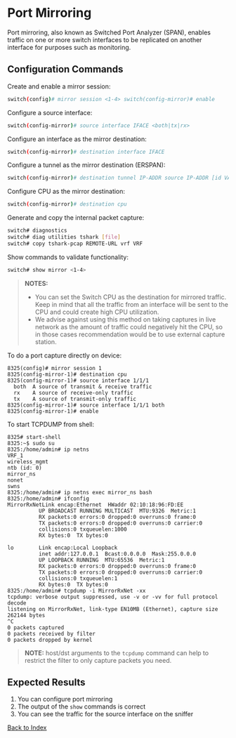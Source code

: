 
# Port Mirroring 

Port mirroring, also known as Switched Port Analyzer (SPAN), enables traffic on one or more switch interfaces to be replicated on another interface for purposes such as monitoring. 

## Configuration Commands

Create and enable a mirror session: 

```bash
switch(config)# mirror session <1-4> switch(config-mirror)# enable
```

Configure a source interface:

```bash
switch(config-mirror)# source interface IFACE <both|tx|rx>
```

Configure an interface as the mirror destination:

```bash
switch(config-mirror)# destination interface IFACE 
```

Configure a tunnel as the mirror destination (ERSPAN): 

```bash
switch(config-mirror)# destination tunnel IP-ADDR source IP-ADDR [id VALUE> [vrf VRF]
```

Configure CPU as the mirror destination:

```bash 
switch(config-mirror)# destination cpu
```

Generate and copy the internal packet capture: 

```bash
switch# diagnostics
switch# diag utilities tshark [file]
switch# copy tshark-pcap REMOTE-URL vrf VRF
```

Show commands to validate functionality:  

```bash
switch# show mirror <1-4>
```
 
> **NOTES:**
> * You can set the Switch CPU as the destination for mirrored traffic. Keep in mind that all the traffic from an  interface will be sent to the CPU and could create high CPU utilization. 
> * We advise against using this method on taking captures in live network as the amount of traffic could negatively hit the CPU, so in those cases recommendation would be to use external capture station.

To do a port capture directly on device: 

```
8325(config)# mirror session 1
8325(config-mirror-1)# destination cpu
8325(config-mirror-1)# source interface 1/1/1
  both  A source of transmit & receive traffic
  rx    A source of receive-only traffic
  tx    A source of transmit-only traffic
8325(config-mirror-1)# source interface 1/1/1 both
8325(config-mirror-1)# enable
```

To start TCPDUMP from shell:

```
8325# start-shell
8325:~$ sudo su
8325:/home/admin# ip netns
VRF_1
wireless_mgmt
ntb (id: 0)
mirror_ns
nonet
swns
8325:/home/admin# ip netns exec mirror_ns bash
8325:/home/admin# ifconfig
MirrorRxNetLink encap:Ethernet  HWaddr 02:10:18:96:FD:EE
          UP BROADCAST RUNNING MULTICAST  MTU:9326  Metric:1
          RX packets:0 errors:0 dropped:0 overruns:0 frame:0
          TX packets:0 errors:0 dropped:0 overruns:0 carrier:0
          collisions:0 txqueuelen:1000
          RX bytes:0  TX bytes:0
 
lo        Link encap:Local Loopback
          inet addr:127.0.0.1  Bcast:0.0.0.0  Mask:255.0.0.0
          UP LOOPBACK RUNNING  MTU:65536  Metric:1
          RX packets:0 errors:0 dropped:0 overruns:0 frame:0
          TX packets:0 errors:0 dropped:0 overruns:0 carrier:0
          collisions:0 txqueuelen:1
          RX bytes:0  TX bytes:0
8325:/home/admin# tcpdump -i MirrorRxNet -xx
tcpdump: verbose output suppressed, use -v or -vv for full protocol decode
listening on MirrorRxNet, link-type EN10MB (Ethernet), capture size 262144 bytes
^C
0 packets captured
0 packets received by filter
0 packets dropped by kernel
```
 
> **NOTE:** host/dst arguments to the `tcpdump` command can help to restrict the filter to only capture packets you need.


## Expected Results 

1. You can configure port mirroring
2. The output of the `show` commands is correct
3. You can see the traffic for the source interface on the sniffer 


[Back to Index](../index.md)